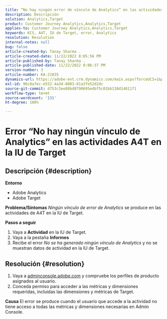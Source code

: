 ```yaml
---
title: “No hay ningún error de vínculo de Analytics” en las actividades de A4T en la IU de Target
description: Descripción
solution: Analytics,Target
product: Customer Journey Analytics,Analytics,Target
applies-to: Customer Journey Analytics,Analytics,Target
keywords: KCS, A4T, IU de Target, error, Analytics
resolution: Resolution
internal-notes: null
bug: false
article-created-by: Tanay Sharma .
article-created-date: 11/22/2022 8:05:56 PM
article-published-by: Tanay Sharma .
article-published-date: 11/22/2022 8:06:37 PM
version-number: 3
article-number: KA-21035
dynamics-url: https://adobe-ent.crm.dynamics.com/main.aspx?forceUCI=1&pagetype=entityrecord&etn=knowledgearticle&id=d5858012-a16a-ed11-9561-6045bd006a22
exl-id: 96c8a7ec-e552-4a3d-8803-81a3fe52d2dc
source-git-commit: d753c3ee88bd8790695edbf5c01bb138d14811f1
workflow-type: tm+mt
source-wordcount: '131'
ht-degree: 100%

---
```


# Error “No hay ningún vínculo de Analytics” en las actividades A4T en la IU de Target

## Descripción {#description}

<b>Entorno</b>
- Adobe Analytics
- Adobe Target



<b>Problema/Síntomas</b> *Ningún vínculo de error de Analytics* se produce en las actividades de A4T en la IU de Target.



<b>Pasos a seguir</b>

1. Vaya a <b>Actividad</b> en la IU de Target.
2. Vaya a la pestaña <b>Informes</b>
3. Recibe el error *No se ha generado ningún vínculo de Analytics* y no se muestran datos de actividad en la IU de Target.



## Resolución {#resolution}


1. Vaya a [adminconsole.adobe.com](https://adminconsole.adobe.com/) y compruebe los perfiles de producto asignados al usuario.
2. Conceda permiso para acceder a las métricas y dimensiones requeridas, incluidas las dimensiones y métricas de Target.



<b>Causa</b>
El error se produce cuando el usuario que accede a la actividad no tiene acceso a todas las métricas y dimensiones necesarias en Admin Console.
